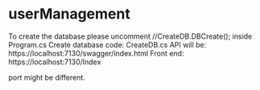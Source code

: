 # userManagement

To create the database please uncomment //CreateDB.DBCreate(); inside Program.cs
Create database code: CreateDB.cs
API will be: https://localhost:7130/swagger/index.html
Front end: https://localhost:7130/Index

port might be different.
